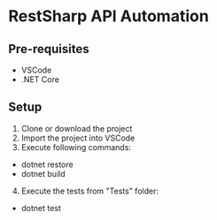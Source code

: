 # RestSharp API Automation

## Pre-requisites
- VSCode
- .NET Core

## Setup
1. Clone or download the project
2. Import the project into VSCode
3. Execute following commands:
- dotnet restore
- dotnet build
4. Execute the tests from "Tests" folder:
- dotnet test
